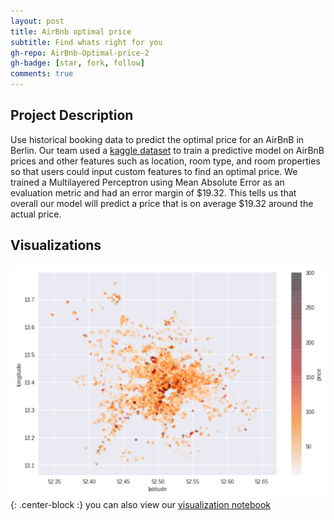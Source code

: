 ```yaml
---
layout: post
title: AirBnb optimal price
subtitle: Find whats right for you
gh-repo: AirBnb-Optimal-price-2
gh-badge: [star, fork, follow]
comments: true
---
```


## Project Description

Use historical booking data to predict the optimal price for an AirBnB in Berlin. Our team used a [kaggle dataset](https://www.kaggle.com/brittabettendorf/berlin-airbnb-data)
to train a predictive model on AirBnB prices and other features such as location, room type, and room properties so that users could input custom features to find an optimal price.
We trained a Multilayered Perceptron using Mean Absolute Error as an evaluation metric and had an error margin of $19.32. This tells us that overall our model will predict a price that is on average $19.32 around the actual price.

## Visualizations
![Location vs price graph](https://github.com/AirBnb-Optimal-price-2/DS/blob/master/header/location:price.png){: .center-block :}
you can also view our [visualization notebook](https://github.com/AirBnb-Optimal-price-2/DS/blob/master/Data_analysis_visualisation/Unit3_build_airbnb_visualisation.ipynb)
